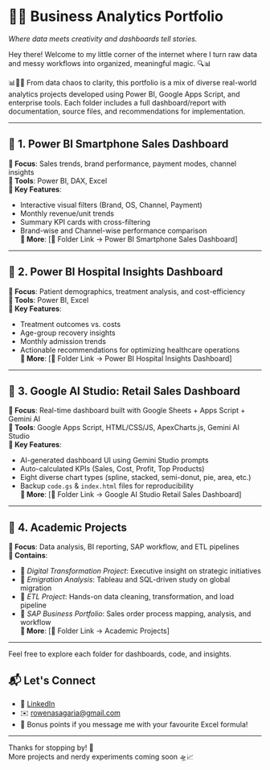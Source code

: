 

# 🧠✨ Business Analytics Portfolio
*Where data meets creativity and dashboards tell stories.*

Hey there! Welcome to my little corner of the internet where I turn raw data and messy workflows into organized, meaningful magic. 🔍📊


📊📁🔄 From data chaos to clarity, this portfolio is a mix of diverse real-world analytics projects developed using Power BI, Google Apps Script, and enterprise tools. Each folder includes a full dashboard/report with documentation, source files, and recommendations for implementation.

---

## 📂 1. Power BI Smartphone Sales Dashboard
**📍 Focus**: Sales trends, brand performance, payment modes, channel insights  
**🧰 Tools**: Power BI, DAX, Excel  
**🎯 Key Features**:
- Interactive visual filters (Brand, OS, Channel, Payment)
- Monthly revenue/unit trends
- Summary KPI cards with cross-filtering
- Brand-wise and Channel-wise performance comparison  
**📄 More**: [📁 Folder Link → Power BI Smartphone Sales Dashboard]

---

## 📂 2. Power BI Hospital Insights Dashboard
**📍 Focus**: Patient demographics, treatment analysis, and cost-efficiency  
**🧰 Tools**: Power BI, Excel  
**🎯 Key Features**:
- Treatment outcomes vs. costs
- Age-group recovery insights
- Monthly admission trends
- Actionable recommendations for optimizing healthcare operations  
**📄 More**: [📁 Folder Link → Power BI Hospital Insights Dashboard]

---

## 📂 3. Google AI Studio: Retail Sales Dashboard
**📍 Focus**: Real-time dashboard built with Google Sheets + Apps Script + Gemini AI  
**🧰 Tools**: Google Apps Script, HTML/CSS/JS, ApexCharts.js, Gemini AI Studio  
**🎯 Key Features**:
- AI-generated dashboard UI using Gemini Studio prompts
- Auto-calculated KPIs (Sales, Cost, Profit, Top Products)
- Eight diverse chart types (spline, stacked, semi-donut, pie, area, etc.)
- Backup `code.gs` & `index.html` files for reproducibility  
**📄 More**: [📁 Folder Link → Google AI Studio Retail Sales Dashboard]

---

## 📂 4. Academic Projects
**📍 Focus**: Data analysis, BI reporting, SAP workflow, and ETL pipelines  
**🧾 Contains**:
- 📌 *Digital Transformation Project*: Executive insight on strategic initiatives  
- 📌 *Emigration Analysis*: Tableau and SQL-driven study on global migration  
- 📌 *ETL Project*: Hands-on data cleaning, transformation, and load pipeline  
- 📌 *SAP Business Portfolio*: Sales order process mapping, analysis, and workflow  
**📄 More**: [📁 Folder Link → Academic Projects]

---


Feel free to explore each folder for dashboards, code, and insights.  


## 📬 Let's Connect

- 💼 [LinkedIn](https://www.linkedin.com/in/rowena-sagaria/)  
- ✉️ [rowenasagaria@gmail.com](mailto:rowenasagaria@gmail.com)  
- 🧁 Bonus points if you message me with your favourite Excel formula!


---

Thanks for stopping by! 🌈  
More projects and nerdy experiments coming soon 🛸📈

